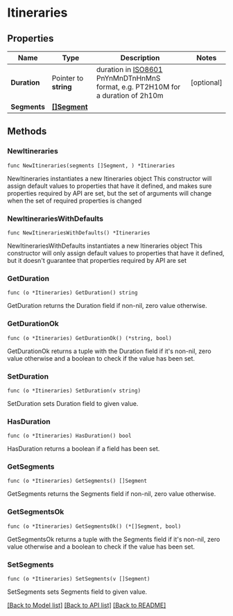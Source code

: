 # Itineraries

## Properties

Name | Type | Description | Notes
------------ | ------------- | ------------- | -------------
**Duration** | Pointer to **string** | duration in [ISO8601](https://en.wikipedia.org/wiki/ISO_8601) PnYnMnDTnHnMnS format, e.g. PT2H10M for a duration of 2h10m | [optional] 
**Segments** | [**[]Segment**](Segment.md) |  | 

## Methods

### NewItineraries

`func NewItineraries(segments []Segment, ) *Itineraries`

NewItineraries instantiates a new Itineraries object
This constructor will assign default values to properties that have it defined,
and makes sure properties required by API are set, but the set of arguments
will change when the set of required properties is changed

### NewItinerariesWithDefaults

`func NewItinerariesWithDefaults() *Itineraries`

NewItinerariesWithDefaults instantiates a new Itineraries object
This constructor will only assign default values to properties that have it defined,
but it doesn't guarantee that properties required by API are set

### GetDuration

`func (o *Itineraries) GetDuration() string`

GetDuration returns the Duration field if non-nil, zero value otherwise.

### GetDurationOk

`func (o *Itineraries) GetDurationOk() (*string, bool)`

GetDurationOk returns a tuple with the Duration field if it's non-nil, zero value otherwise
and a boolean to check if the value has been set.

### SetDuration

`func (o *Itineraries) SetDuration(v string)`

SetDuration sets Duration field to given value.

### HasDuration

`func (o *Itineraries) HasDuration() bool`

HasDuration returns a boolean if a field has been set.

### GetSegments

`func (o *Itineraries) GetSegments() []Segment`

GetSegments returns the Segments field if non-nil, zero value otherwise.

### GetSegmentsOk

`func (o *Itineraries) GetSegmentsOk() (*[]Segment, bool)`

GetSegmentsOk returns a tuple with the Segments field if it's non-nil, zero value otherwise
and a boolean to check if the value has been set.

### SetSegments

`func (o *Itineraries) SetSegments(v []Segment)`

SetSegments sets Segments field to given value.



[[Back to Model list]](../README.md#documentation-for-models) [[Back to API list]](../README.md#documentation-for-api-endpoints) [[Back to README]](../README.md)


